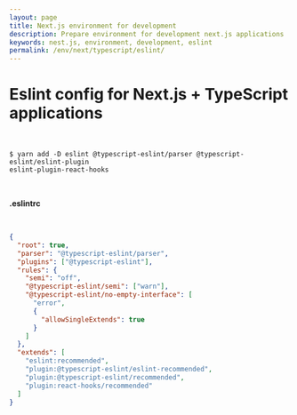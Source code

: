 ```yaml
---
layout: page
title: Next.js environment for development
description: Prepare environment for development next.js applications
keywords: nest.js, environment, development, eslint
permalink: /env/next/typescript/eslint/
---
```


# Eslint config for Next.js + TypeScript applications

<br/>

```
$ yarn add -D eslint @typescript-eslint/parser @typescript-eslint/eslint-plugin  
eslint-plugin-react-hooks
```

<br/>

**.eslintrc**

<br/>

```json
{
  "root": true,
  "parser": "@typescript-eslint/parser",
  "plugins": ["@typescript-eslint"],
  "rules": {
    "semi": "off",
    "@typescript-eslint/semi": ["warn"],
    "@typescript-eslint/no-empty-interface": [
      "error",
      {
        "allowSingleExtends": true
      }
    ]
  },
  "extends": [
    "eslint:recommended",
    "plugin:@typescript-eslint/eslint-recommended",
    "plugin:@typescript-eslint/recommended",
    "plugin:react-hooks/recommended"
  ]
}
```
